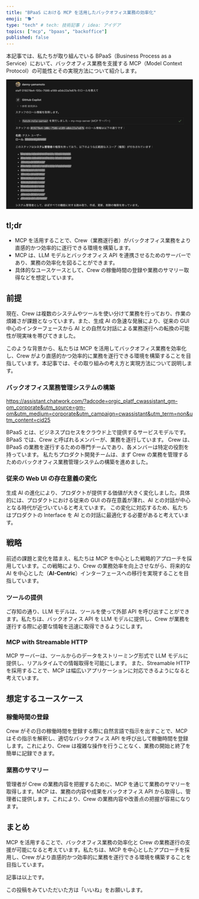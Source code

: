 ```yaml
---
title: "BPaaS における MCP を活用したバックオフィス業務の効率化"
emoji: "🐕"
type: "tech" # tech: 技術記事 / idea: アイデア
topics: ["mcp", "bpaas", "backoffice"]
published: false
---
```

本記事では、私たちが取り組んでいる BPaaS（Business Process as a Service）において、バックオフィス業務を支援する MCP（Model Context Protocol）の可能性とその実現方法について紹介します。

![alt text](/images/723f0416882058-a.png)

## tl;dr

- MCP を活用することで、Crew（業務遂行者）がバックオフィス業務をより直感的かつ効率的に遂行できる環境を構築します。
- MCP は、LLM モデルとバックオフィス API を連携させるためのサーバーであり、業務の効率化を図ることができます。
- 具体的なユースケースとして、Crew の稼働時間の登録や業務のサマリー取得などを想定しています。

## 前提

現在、Crew は複数のシステムやツールを使い分けて業務を行っており、作業の煩雑さが課題となっています。また、生成 AI の急速な発展により、従来の GUI 中心のインターフェースから AI との自然な対話による業務遂行への転換の可能性が現実味を帯びてきました。

このような背景から、私たちは MCP を活用してバックオフィス業務を効率化し、Crew がより直感的かつ効率的に業務を遂行できる環境を構築することを目指しています。本記事では、その取り組みの考え方と実現方法について説明します。

### バックオフィス業務管理システムの構築

https://assistant.chatwork.com/?adcode=orgic_platf_cwassistant_gm-om_corporate&utm_source=gm-om&utm_medium=corporate&utm_campaign=cwassistant&utm_term=non&utm_content=cid25

BPaaS とは、ビジネスプロセスをクラウド上で提供するサービスモデルです。BPaaS では、Crew と呼ばれるメンバーが、業務を遂行しています。
Crew は、BPaaS の業務を遂行するための専門チームであり、各メンバーは特定の役割を持っています。
私たちプロダクト開発チームは、まず Crew の業務を管理するためのバックオフィス業務管理システムの構築を進めました。

### 従来の Web UI の存在意義の変化

生成 AI の進化により、プロダクトが提供する価値が大きく変化しました。具体的には、プロダクトにおける従来の GUI の存在意義が薄れ、AI との対話が中心となる時代が近づいていると考えています。
この変化に対応するため、私たちはプロダクトの Interface を AI との対話に最適化する必要があると考えています。

## 戦略

前述の課題と変化を踏まえ、私たちは MCP を中心とした戦略的アプローチを採用しています。この戦略により、Crew の業務効率を向上させながら、将来的な AI を中心とした（**AI-Centric**）インターフェースへの移行を実現することを目指しています。

### ツールの提供

ご存知の通り、LLM モデルは、ツールを使って外部 API を呼び出すことができます。私たちは、バックオフィス API を LLM モデルに提供し、Crew が業務を遂行する際に必要な情報を迅速に取得できるようにします。

### MCP with Streamable HTTP

MCP サーバーは、ツールからのデータをストリーミング形式で LLM モデルに提供し、リアルタイムでの情報取得を可能にします。
また、Streamable HTTP を採用することで、MCP は幅広いアプリケーションに対応できるようになると考えています。

## 想定するユースケース

### 稼働時間の登録

Crew がその日の稼働時間を登録する際に自然言語で指示を出すことで、MCP はその指示を解釈し、適切なバックオフィス API を呼び出して稼働時間を登録します。これにより、Crew は複雑な操作を行うことなく、業務の開始と終了を簡単に記録できます。

### 業務のサマリー

管理者が Crew の業務内容を把握するために、MCP を通じて業務のサマリーを取得します。MCP は、業務の内容や成果をバックオフィス API から取得し、管理者に提供します。これにより、Crew の業務内容や改善点の把握が容易になります。

## まとめ

MCP を活用することで、バックオフィス業務の効率化と Crew の業務遂行の支援が可能になると考えています。私たちは、MCP を中心としたアプローチを採用し、Crew がより直感的かつ効率的に業務を遂行できる環境を構築することを目指しています。

記事は以上です。

この投稿をみていただいた方は「いいね」をお願いします。
